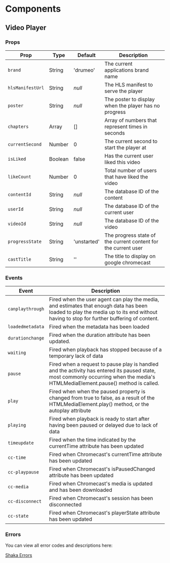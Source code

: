 # Components

## Video Player
<ClientOnly>
<VideoPlayer 
    theme-color="drumeo"
    poster="https://i.vimeocdn.com/video/793611974.jpg"
    hls-manifest-url="https://player.vimeo.com/external/344197872.m3u8?s=0ae01be5ccea6163bc62299ddfcd6b4a3c2b8198"
    cast-title="Vuesora Video Player">
</VideoPlayer>
</ClientOnly>

### Props

| Prop             | Type     | Default      | Description
|------------------|----------|--------------|---------------
| `brand`          | String   | 'drumeo'     | The current applications brand name
| `hlsManifestUrl` | String   | _null_       | The HLS manifest to serve the player
| `poster`         | String   | _null_       | The poster to display when the player has no progress
| `chapters`       | Array    | []           | Array of numbers that represent times in seconds
| `currentSecond`  | Number   | 0            | The current second to start the player at
| `isLiked`        | Boolean  | false        | Has the current user liked this video
| `likeCount`      | Number   | 0            | Total number of users that have liked the video
| `contentId`      | String   | _null_       | The database ID of the content
| `userId`         | String   | _null_       | The database ID of the current user
| `videoId`        | String   | _null_       | The database ID of the video
| `progressState`  | String   | 'unstarted'  | The progress state of the current content for the current user
| `castTitle`      | String   | ''           | The title to display on google chromecast

### Events

| Event            | Description
|------------------|---------------
| `canplaythrough` | Fired when the user agent can play the media, and estimates that enough data has been loaded to play the media up to its end without having to stop for further buffering of content.
| `loadedmetadata` | Fired when the metadata has been loaded
| `durationchange` | Fired when the duration attribute has been updated.
| `waiting`        | Fired when playback has stopped because of a temporary lack of data
| `pause`          | Fired when a request to pause play is handled and the activity has entered its paused state, most commonly occurring when the media's HTMLMediaElement.pause() method is called.
| `play`           | Fired when when the paused property is changed from true to false, as a result of the HTMLMediaElement.play() method, or the autoplay attribute
| `playing`        | Fired when playback is ready to start after having been paused or delayed due to lack of data
| `timeupdate`     | Fired when the time indicated by the currentTime attribute has been updated
| `cc-time`        | Fired when Chromecast's currentTime attribute has been updated
| `cc-playpause`   | Fired when Chromecast's isPausedChanged attribute has been updated
| `cc-media`       | Fired when Chromecast's media is updated and has been downloaded
| `cc-disconnect`  | Fired when Chromecast's session has been disconnected
| `cc-state`       | Fired when Chromecast's playerState attribute has been updated

### Errors

You can view all error codes and descriptions here:

[Shaka Errors](https://shaka-player-demo.appspot.com/docs/api/shaka.util.Error.html)